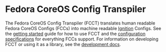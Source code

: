 # Fedora CoreOS Config Transpiler

The Fedora CoreOS Config Transpiler (FCCT) translates human readable Fedora CoreOS Configs (FCCs)
into machine readable [Ignition](https://github.com/coreos/ignition) Configs. See the [getting
started](docs/getting-started.md) guide for how to use FCCT and the [configuration
specifications](docs/specs.md) for everything FCCs support. For information on developing FCCT
or using it as a library, see the [development docs](docs/development.md).
